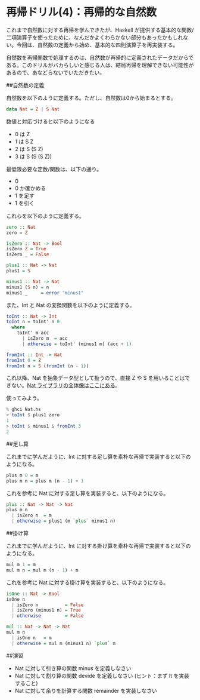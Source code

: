# 再帰ドリル(4)：再帰的な自然数

これまで自然数に対する再帰を学んできたが、Haskell が提供する基本的な関数/二項演算子を使ったために、なんだかよくわらかない部分もあったかもしれない。今回は、自然数の定義から始め、基本的な四則演算子を再実装する。

自然数を再帰関数で処理するのは、自然数が再帰的に定義されたデータだからである。このドリルがバカらしいと感じる人は、結局再帰を理解できない可能性があるので、あなどらないでいただきたい。

##自然数の定義

自然数を以下のように定義する。ただし、自然数は0から始まるとする。

```haskell
data Nat = Z | S Nat
```

数値と対応づけると以下のようになる

* 0 は Z
* 1 は S Z
* 2 は S (S Z)
* 3 は S (S (S Z))

最低限必要な定数/関数は、以下の通り。

* 0
* 0 か確かめる
* 1 を足す
* 1 を引く

これらを以下のように定義する。

```haskell
zero :: Nat
zero = Z

isZero :: Nat -> Bool
isZero Z = True
isZero _ = False

plus1 :: Nat -> Nat
plus1 = S

minus1 :: Nat -> Nat
minus1 (S n) = n
minus1 _     = error "minus1"
```

また、Int と Nat の変換関数を以下のように定義する。

```haskell
toInt :: Nat -> Int
toInt n = toInt' n 0
  where
    toInt' m acc
      | isZero m  = acc
      | otherwise = toInt' (minus1 m) (acc + 1)

fromInt :: Int -> Nat
fromInt 0 = Z
fromInt n = S (fromInt (n - 1))
```

これ以降、Nat を抽象データ型として扱うので、直接 Z や S を用いることはできない。[Nat ライブラリの全体像はここにある](Nat.hs)。

使ってみよう。

```haskell
% ghci Nat.hs 
> toInt $ plus1 zero
1
> toInt $ minus1 $ fromInt 3
2
```

##足し算

これまでに学んだように、Int に対する足し算を素朴な再帰で実装すると以下のようになる。

```haskell
plus m 0 = m
plus m n = plus m (n - 1) + 1
```

これを参考に Nat に対する足し算を実装すると、以下のようになる。

```haskell
plus :: Nat -> Nat -> Nat
plus m n
  | isZero n  = m
  | otherwise = plus1 (m `plus` minus1 n)
```

##掛け算

これまでに学んだように、Int に対する掛け算を素朴な再帰で実装すると以下のようになる。

```haskell
mul m 1 = m
mul m n = mul m (n - 1) + m
```

これを参考に Nat に対する掛け算を実装すると、以下のようになる。

```haskell
isOne :: Nat -> Bool
isOne n
  | isZero n          = False
  | isZero (minus1 n) = True
  | otherwise         = False

mul :: Nat -> Nat -> Nat
mul m n
  | isOne n   = m
  | otherwise = mul m (minus1 n) `plus` m
```

##演習

* Nat に対して引き算の関数 minus を定義しなさい
* Nat に対して割り算の関数 devide を定義しなさい (ヒント：まず lt を実装すること)
* Nat に対して余りを計算する関数 remainder を実装しなさい

